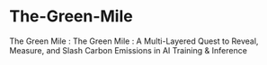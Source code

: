 # The-Green-Mile
The Green Mile : The Green Mile : A Multi-Layered Quest to Reveal, Measure, and Slash Carbon Emissions in AI Training &amp; Inference

